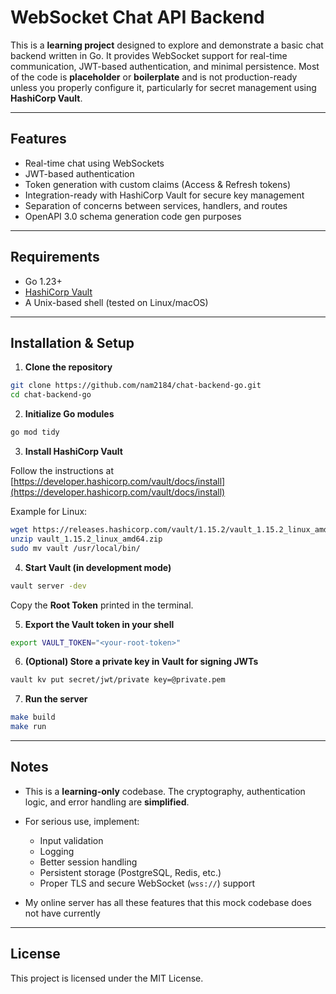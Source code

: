 # WebSocket Chat API Backend 

This is a **learning project** designed to explore and demonstrate a basic chat backend written in Go. It provides WebSocket support for real-time communication, JWT-based authentication, and minimal persistence. Most of the code is **placeholder** or **boilerplate** and is not production-ready unless you properly configure it, particularly for secret management using **HashiCorp Vault**.

---

## Features

* Real-time chat using WebSockets
* JWT-based authentication
* Token generation with custom claims (Access & Refresh tokens)
* Integration-ready with HashiCorp Vault for secure key management
* Separation of concerns between services, handlers, and routes
* OpenAPI 3.0 schema generation code gen purposes  

---

## Requirements

* Go 1.23+
* [HashiCorp Vault](https://www.vaultproject.io/)
* A Unix-based shell (tested on Linux/macOS)

---

## Installation & Setup

1. **Clone the repository**

```bash
git clone https://github.com/nam2184/chat-backend-go.git
cd chat-backend-go
```

2. **Initialize Go modules**

```bash
go mod tidy
```

3. **Install HashiCorp Vault**

Follow the instructions at [https://developer.hashicorp.com/vault/docs/install](https://developer.hashicorp.com/vault/docs/install)

Example for Linux:

```bash
wget https://releases.hashicorp.com/vault/1.15.2/vault_1.15.2_linux_amd64.zip
unzip vault_1.15.2_linux_amd64.zip
sudo mv vault /usr/local/bin/
```

4. **Start Vault (in development mode)**

```bash
vault server -dev
```

Copy the **Root Token** printed in the terminal.

5. **Export the Vault token in your shell**

```bash
export VAULT_TOKEN="<your-root-token>"
```

6. **(Optional) Store a private key in Vault for signing JWTs**

```bash
vault kv put secret/jwt/private key=@private.pem
```

7. **Run the server**

```bash
make build
make run
```

---

## Notes

* This is a **learning-only** codebase. The cryptography, authentication logic, and error handling are **simplified**.
* For serious use, implement:

  * Input validation
  * Logging
  * Better session handling
  * Persistent storage (PostgreSQL, Redis, etc.)
  * Proper TLS and secure WebSocket (`wss://`) support

* My online server has all these features that this mock codebase does not have currently

---

## License

This project is licensed under the MIT License.

